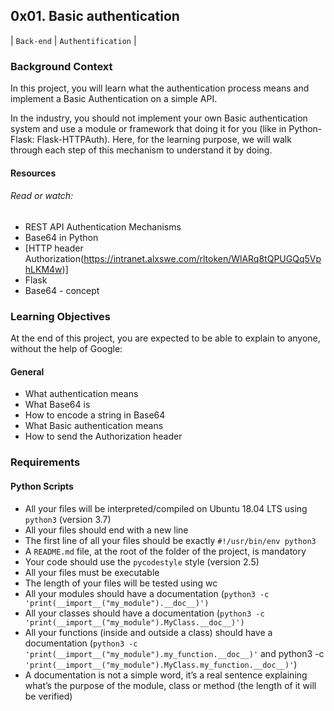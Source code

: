 ## 0x01. Basic authentication
| ```Back-end``` | ```Authentification``` |

### Background Context
In this project, you will learn what the authentication process means and implement a Basic Authentication on a simple API.

In the industry, you should not implement your own Basic authentication system and use a module or framework that doing it for you (like in Python-Flask: Flask-HTTPAuth). Here, for the learning purpose, we will walk through each step of this mechanism to understand it by doing.

#### Resources
###### Read or watch:

- REST API Authentication Mechanisms
- Base64 in Python
- [HTTP header Authorization(https://intranet.alxswe.com/rltoken/WlARq8tQPUGQq5VphLKM4w)]
- Flask
- Base64 - concept

### Learning Objectives
At the end of this project, you are expected to be able to explain to anyone, without the help of Google:

#### General
- What authentication means
- What Base64 is
- How to encode a string in Base64
- What Basic authentication means
- How to send the Authorization header

### Requirements

#### Python Scripts
- All your files will be interpreted/compiled on Ubuntu 18.04 LTS using ```python3``` (version 3.7)
- All your files should end with a new line
- The first line of all your files should be exactly ```#!/usr/bin/env python3```
- A ```README.md``` file, at the root of the folder of the project, is mandatory
- Your code should use the ```pycodestyle``` style (version 2.5)
- All your files must be executable
- The length of your files will be tested using wc
- All your modules should have a documentation (```python3 -c 'print(__import__("my_module").__doc__)')```
- All your classes should have a documentation (```python3 -c 'print(__import__("my_module").MyClass.__doc__)')```
- All your functions (inside and outside a class) should have a documentation (```python3 -c 'print(__import__("my_module").my_function.__doc__)'``` and python3 -c ```'print(__import__("my_module").MyClass.my_function.__doc__)'```)
- A documentation is not a simple word, it’s a real sentence explaining what’s the purpose of the module, class or method (the length of it will be verified)
